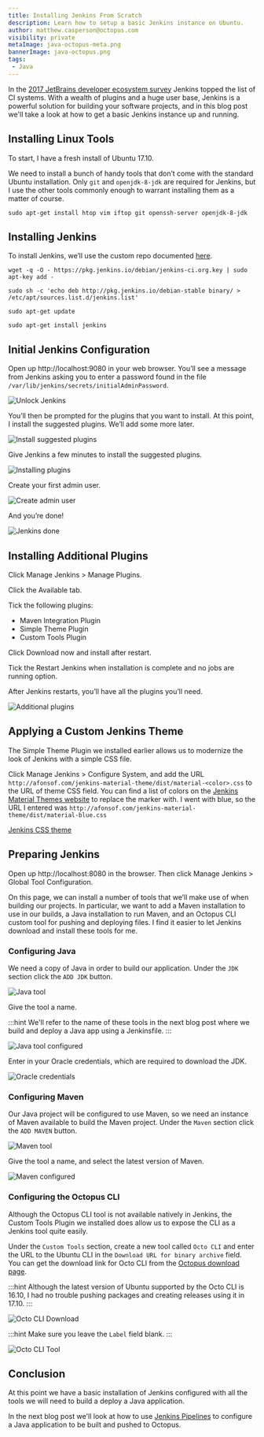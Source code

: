 ```yaml
---
title: Installing Jenkins From Scratch
description: Learn how to setup a basic Jenkins instance on Ubuntu.
author: matthew.casperson@octopus.com
visibility: private
metaImage: java-octopus-meta.png
bannerImage: java-octopus.png
tags:
 - Java
---
```


In the [2017 JetBrains developer ecosystem survey](https://www.jetbrains.com/research/devecosystem-2017/team-tools/) Jenkins topped the list of CI systems. With a wealth of plugins and a huge user base, Jenkins is a powerful solution for building your software projects, and in this blog post we'll take a look at how to get a basic Jenkins instance up and running.

## Installing Linux Tools

To start, I have a fresh install of Ubuntu 17.10.

We need to install a bunch of handy tools that don’t come with the standard Ubuntu installation. Only `git` and `openjdk-8-jdk` are required for Jenkins, but I use the other tools commonly enough to warrant installing them as a matter of course.

```
sudo apt-get install htop vim iftop git openssh-server openjdk-8-jdk
```

## Installing Jenkins

To install Jenkins, we’ll use the custom repo documented [here](https://wiki.jenkins.io/display/JENKINS/Installing+Jenkins+on+Ubuntu).

```
wget -q -O - https://pkg.jenkins.io/debian/jenkins-ci.org.key | sudo apt-key add -

sudo sh -c 'echo deb http://pkg.jenkins.io/debian-stable binary/ > /etc/apt/sources.list.d/jenkins.list'

sudo apt-get update

sudo apt-get install jenkins
```

## Initial Jenkins Configuration

Open up http://localhost:9080 in your web browser. You’ll see a message from Jenkins asking you to enter a password found in the file `/var/lib/jenkins/secrets/initialAdminPassword`.

![Unlock Jenkins](unlock-jenkins.png)

You’ll then be prompted for the plugins that you want to install. At this point, I install the suggested plugins. We’ll add some more later.

![Install suggested plugins](install-suggested-plugins.png)

Give Jenkins a few minutes to install the suggested plugins.

![Installing plugins](installing-plugins.png)

Create your first admin user.

![Create admin user](create-admin-user.png)

And you’re done!

![Jenkins done](jenkins-done.png)

## Installing Additional Plugins

Click Manage Jenkins > Manage Plugins.

Click the Available tab.

Tick the following plugins:

* Maven Integration Plugin
* Simple Theme Plugin
* Custom Tools Plugin

Click Download now and install after restart.

Tick the Restart Jenkins when installation is complete and no jobs are running option.

After Jenkins restarts, you’ll have all the plugins you’ll need.

![Additional plugins](additional-plugins.png)

## Applying a Custom Jenkins Theme

The Simple Theme Plugin we installed earlier allows us to modernize the look of Jenkins with a simple CSS file.

Click Manage Jenkins > Configure System, and add the URL `http://afonsof.com/jenkins-material-theme/dist/material-<color>.css` to the URL of theme CSS field. You can find a list of colors on the [Jenkins Material Themes website](http://afonsof.com/jenkins-material-theme/) to replace the <color> marker with. I went with blue, so the URL I entered was `http://afonsof.com/jenkins-material-theme/dist/material-blue.css`

[Jenkins CSS theme](jenkins-theme-css.png)

## Preparing Jenkins

Open up http://localhost:8080 in the browser. Then click Manage Jenkins > Global Tool Configuration.

On this page, we can install a number of tools that we’ll make use of when building our projects. In particular, we want to add a Maven installation to use in our builds, a Java installation to run Maven, and an Octopus CLI custom tool for pushing and deploying files. I find it easier to let Jenkins download and install these tools for me.

### Configuring Java

We need a copy of Java in order to build our application. Under the `JDK` section click the `ADD JDK` button.

![Java tool](java-tool.png)

Give the tool a name.

:::hint
We'll refer to the name of these tools in the next blog post where we build and deploy a Java app using a Jenkinsfile.
:::

![Java tool configured](java-tool-configured.png)

Enter in your Oracle credentials, which are required to download the JDK.

![Oracle credentials](oracle-credentials.png)

### Configuring Maven

Our Java project will be configured to use Maven, so we need an instance of Maven available to build the Maven project. Under the `Maven` section click the `ADD MAVEN` button.

![Maven tool](maven-tool.png)

Give the tool a name, and select the latest version of Maven.

![Maven configured](maven-configured.png)

### Configuring the Octopus CLI

Although the Octopus CLI tool is not available natively in Jenkins, the Custom Tools Plugin we installed does allow us to expose the CLI as a Jenkins tool quite easily.

Under the `Custom Tools` section, create a new tool called `Octo CLI` and enter the URL to the Ubuntu CLI in the `Download URL for binary archive` field. You can get the download link for Octo CLI from the [Octopus download page](https://octopus.com/downloads).

:::hint
Although the latest version of Ubuntu supported by the Octo CLI is 16.10, I had no trouble pushing packages and creating releases using it in 17.10.
:::

![Octo CLI Download](octo-cli-download.png)

:::hint
Make sure you leave the `Label` field blank.
:::

![Octo CLI Tool](octo-cli-tool.png)

## Conclusion

At this point we have a basic installation of Jenkins configured with all the tools we will need to build a deploy a Java application.

In the next blog post we'll look at how to use [Jenkins Pipelines](https://jenkins.io/doc/book/pipeline/) to configure a Java application to be built and pushed to Octopus.
